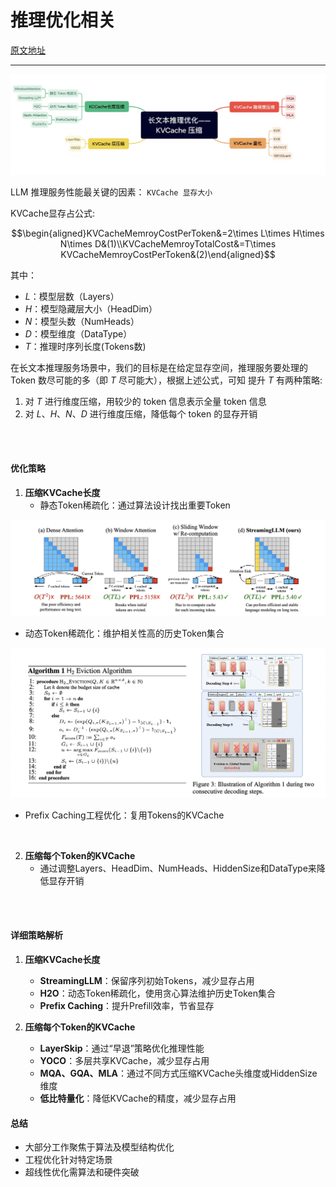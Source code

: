 # 推理优化相关

[原文地址](https://zhuanlan.zhihu.com/p/698308542)

---

<img src='/NLP review/assets/kacacahe_compression.png'>


LLM 推理服务性能最关键的因素： `KVCache 显存大小`

KVCache显存占公式:

$$\begin{aligned}KVCacheMemroyCostPerToken&=2\times L\times H\times N\times D&(1)\\KVCacheMemroyTotalCost&=T\times KVCacheMemroyCostPerToken&(2)\end{aligned}$$


其中：

- $L$：模型层数（Layers）
- $H$：模型隐藏层大小（HeadDim）
- $N$：模型头数（NumHeads）
- $D$：模型维度（DataType）
- $T$：推理时序列长度(Tokens数)


在长文本推理服务场景中，我们的目标是在给定显存空间，推理服务要处理的 Token 数尽可能的多（即 $T$ 尽可能大），根据上述公式，可知 提升 $T$ 有两种策略:

1. 对 $T$ 进行维度压缩，用较少的 token 信息表示全量 token 信息
2. 对 $L$、$H$、$N$、$D$ 进行维度压缩，降低每个 token 的显存开销

<br>
<br>

#### 优化策略
1. **压缩KVCache长度**
   - 静态Token稀疏化：通过算法设计找出重要Token

<img src='/NLP review/assets/streamingllm.png'>

   - 动态Token稀疏化：维护相关性高的历史Token集合

<img src='/NLP review/assets/eviction_algorithm.png'>

   - Prefix Caching工程优化：复用Tokens的KVCache

<br>

2. **压缩每个Token的KVCache**
   - 通过调整Layers、HeadDim、NumHeads、HiddenSize和DataType来降低显存开销

<br>
<br>

#### 详细策略解析

1. **压缩KVCache长度**
   - **StreamingLLM**：保留序列初始Tokens，减少显存占用
   - **H2O**：动态Token稀疏化，使用贪心算法维护历史Token集合
   - **Prefix Caching**：提升Prefill效率，节省显存

2. **压缩每个Token的KVCache**
   - **LayerSkip**：通过“早退”策略优化推理性能
   - **YOCO**：多层共享KVCache，减少显存占用
   - **MQA、GQA、MLA**：通过不同方式压缩KVCache头维度或HiddenSize维度
   - **低比特量化**：降低KVCache的精度，减少显存占用

#### 总结
- 大部分工作聚焦于算法及模型结构优化
- 工程优化针对特定场景
- 超线性优化需算法和硬件突破
